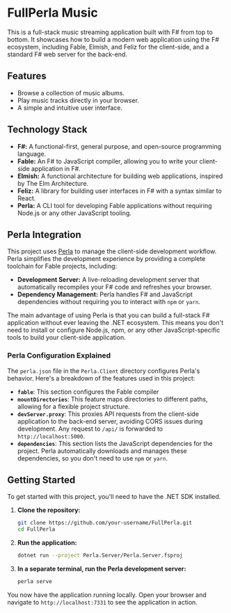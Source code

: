 # FullPerla Music

This is a full-stack music streaming application built with F# from top to bottom. It showcases how to build a modern web application using the F# ecosystem, including Fable, Elmish, and Feliz for the client-side, and a standard F# web server for the back-end.

## Features

- Browse a collection of music albums.
- Play music tracks directly in your browser.
- A simple and intuitive user interface.

## Technology Stack

- **F#:** A functional-first, general purpose, and open-source programming language.
- **Fable:** An F# to JavaScript compiler, allowing you to write your client-side application in F#.
- **Elmish:** A functional architecture for building web applications, inspired by The Elm Architecture.
- **Feliz:** A library for building user interfaces in F# with a syntax similar to React.
- **Perla:** A CLI tool for developing Fable applications without requiring Node.js or any other JavaScript tooling.

## Perla Integration

This project uses [Perla](https://github.com/perla-build/perla) to manage the client-side development workflow. Perla simplifies the development experience by providing a complete toolchain for Fable projects, including:

- **Development Server:** A live-reloading development server that automatically recompiles your F# code and refreshes your browser.
- **Dependency Management:** Perla handles F# and JavaScript dependencies without requiring you to interact with `npm` or `yarn`.

The main advantage of using Perla is that you can build a full-stack F# application without ever leaving the .NET ecosystem. This means you don't need to install or configure Node.js, npm, or any other JavaScript-specific tools to build your client-side application.

### Perla Configuration Explained

The `perla.json` file in the `Perla.Client` directory configures Perla's behavior. Here's a breakdown of the features used in this project:

- **`fable`**: This section configures the Fable compiler
- **`mountDirectories`**: This feature maps directories to different paths, allowing for a flexible project structure.
- **`devServer.proxy`**: This proxies API requests from the client-side application to the back-end server, avoiding CORS issues during development. Any request to `/api/` is forwarded to `http://localhost:5000`.
- **`dependencies`**: This section lists the JavaScript dependencies for the project. Perla automatically downloads and manages these dependencies, so you don't need to use `npm` or `yarn`.

## Getting Started

To get started with this project, you'll need to have the .NET SDK installed.

1.  **Clone the repository:**

    ```bash
    git clone https://github.com/your-username/FullPerla.git
    cd FullPerla
    ```

2.  **Run the application:**

    ```bash
    dotnet run --project Perla.Server/Perla.Server.fsproj
    ```

3.  **In a separate terminal, run the Perla development server:**

    ```bash
    perla serve
    ```

You now have the application running locally. Open your browser and navigate to `http://localhost:7331` to see the application in action.

